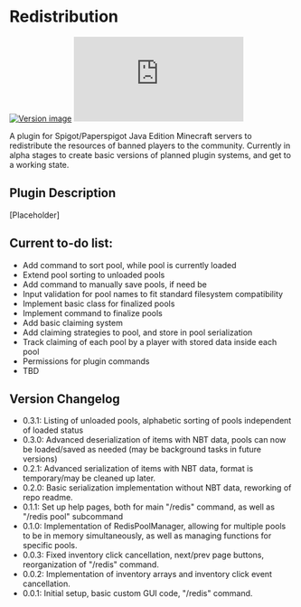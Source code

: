 # Redistribution
[![Version image](https://img.shields.io/badge/Version-0.3.1-green)](https://github.com/d-mckee/redistribution/commits/master) [![Current size of plugin JAR](https://img.shields.io/github/size/d-mckee/redistribution/target/RedistributionPlugin-0.3.1.jar)](https://github.com/d-mckee/redistribution/tree/master/target)

A plugin for Spigot/Paperspigot Java Edition Minecraft servers to redistribute the resources of banned players to the community. Currently in alpha stages to create basic versions of planned plugin systems, and get to a working state. 

## Plugin Description

[Placeholder]

## Current to-do list:

- Add command to sort pool, while pool is currently loaded
- Extend pool sorting to unloaded pools
- Add command to manually save pools, if need be
- Input validation for pool names to fit standard filesystem compatibility
- Implement basic class for finalized pools
- Implement command to finalize pools
- Add basic claiming system
- Add claiming strategies to pool, and store in pool serialization
- Track claiming of each pool by a player with stored data inside each pool
- Permissions for plugin commands
- TBD

## Version Changelog

- 0.3.1: Listing of unloaded pools, alphabetic sorting of pools independent of loaded status
- 0.3.0: Advanced deserialization of items with NBT data, pools can now be loaded/saved as needed (may be background tasks in future versions)
- 0.2.1: Advanced serialization of items with NBT data, format is temporary/may be cleaned up later.
- 0.2.0: Basic serialization implementation without NBT data, reworking of repo readme.
- 0.1.1: Set up help pages, both for main "/redis" command, as well as "/redis pool" subcommand
- 0.1.0: Implementation of RedisPoolManager, allowing for multiple pools to be in memory simultaneously, as well as managing functions for specific pools.
- 0.0.3: Fixed inventory click cancellation, next/prev page buttons, reorganization of "/redis" command.
- 0.0.2: Implementation of inventory arrays and inventory click event cancellation.
- 0.0.1: Initial setup, basic custom GUI code, "/redis" command.
